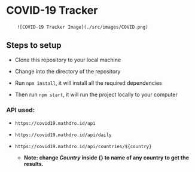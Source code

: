 # COVID-19 Tracker

        ![COVID-19 Tracker Image](./src/images/COVID.png)



## Steps to setup

* Clone this repository to your local machine

* Change into the directory of the repository

* Run `npm install`, it will install all the required dependencies

* Then run `npm start`, it will run the project locally to your computer



### API used:

* `https://covid19.mathdro.id/api`

* `https://covid19.mathdro.id/api/daily`

* `https://covid19.mathdro.id/api/countries/${country}`
  * **Note: change _Country_ inside {} to name of any country to get the results.**
  





